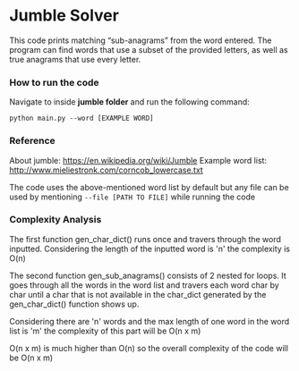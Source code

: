 # Jumble Solver

This code prints matching “sub-anagrams” from the word entered. The program can find words that use a subset of the
provided letters, as well as true anagrams that use every letter.

### How to run the code

Navigate to inside **jumble folder** and run the following command:

`python main.py --word [EXAMPLE WORD]`

### Reference

About jumble: https://en.wikipedia.org/wiki/Jumble
Example word list: http://www.mieliestronk.com/corncob_lowercase.txt

The code uses the above-mentioned word list by default but any file can be used by mentioning `--file [PATH TO FILE]`
while running the code

### Complexity Analysis

The first function gen_char_dict() runs once and travers through the word inputted. Considering the length of the
inputted word is 'n' the complexity is O(n)

The second function gen_sub_anagrams() consists of 2 nested for loops. It goes through all the words in the word list
and travers each word char by char until a char that is not available in the char_dict generated by the gen_char_dict()
function shows up.

Considering there are 'n' words and the max length of one word in the word list is 'm' the complexity of this part will
be O(n x m)

O(n x m) is much higher than O(n) so the overall complexity of the code will be O(n x m)